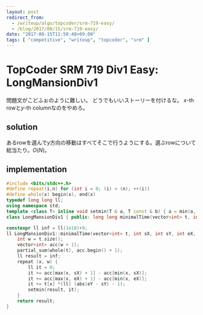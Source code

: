```yaml
---
layout: post
redirect_from:
  - /writeup/algo/topcoder/srm-719-easy/
  - /blog/2017/08/15/srm-719-easy/
date: "2017-08-15T11:50:48+09:00"
tags: [ "competitive", "writeup", "topcoder", "srm" ]
---
```


# TopCoder SRM 719 Div1 Easy: LongMansionDiv1

問題文がこどふぉのように難しい。
どうでもいいストーリーを付けるな。
$x$-th rowと$y$-th columnなのをやめろ。

## solution

あるrowを選んで$y$方向の移動はすべてそこで行うようにする。選ぶrowについて総当たり。$O(N)$。

## implementation

``` c++
#include <bits/stdc++.h>
#define repeat(i,n) for (int i = 0; (i) < (n); ++(i))
#define whole(x) begin(x), end(x)
typedef long long ll;
using namespace std;
template <class T> inline void setmin(T & a, T const & b) { a = min(a, b); }
class LongMansionDiv1 { public: long long minimalTime(vector<int> t, int sX, int sY, int eX, int eY); };

constexpr ll inf = ll(1e18)+9;
ll LongMansionDiv1::minimalTime(vector<int> t, int sX, int sY, int eX, int eY) {
    int w = t.size();
    vector<int> acc(w + 1);
    partial_sum(whole(t), acc.begin() + 1);
    ll result = inf;
    repeat (x, w) {
        ll it = 0;
        it += acc[max(x, sX) + 1] - acc[min(x, sX)];
        it += acc[max(x, eX) + 1] - acc[min(x, eX)];
        it += t[x] *(ll) (abs(eY - sY) - 1);
        setmin(result, it);
    }
    return result;
}
```
